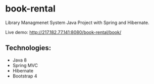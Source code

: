 # book-rental
Library Managmenet System Java Project with Spring and Hibernate. 

Live demo: http://217.182.77.141:8080/book-rental/book/

## Technologies:

 - Java 8
 - Spring MVC
 - Hibernate
 - Bootstrap 4
